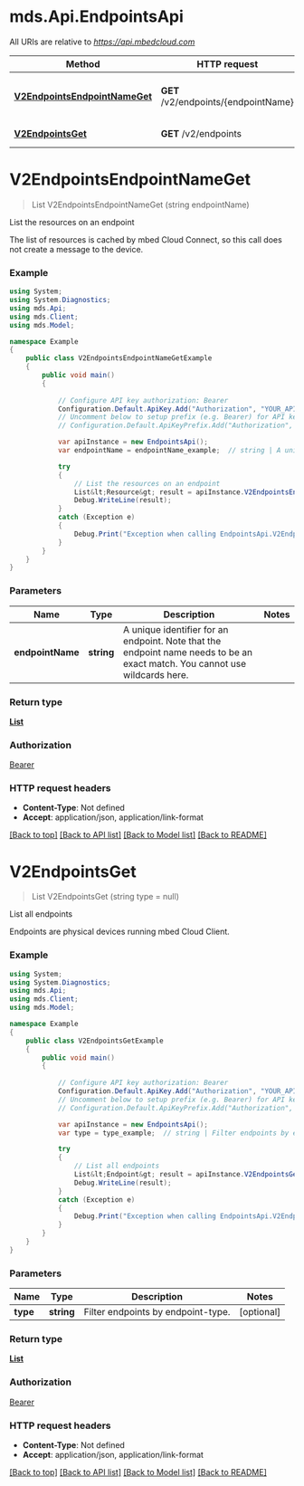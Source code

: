# mds.Api.EndpointsApi

All URIs are relative to *https://api.mbedcloud.com*

Method | HTTP request | Description
------------- | ------------- | -------------
[**V2EndpointsEndpointNameGet**](EndpointsApi.md#v2endpointsendpointnameget) | **GET** /v2/endpoints/{endpointName} | List the resources on an endpoint
[**V2EndpointsGet**](EndpointsApi.md#v2endpointsget) | **GET** /v2/endpoints | List all endpoints


<a name="v2endpointsendpointnameget"></a>
# **V2EndpointsEndpointNameGet**
> List<Resource> V2EndpointsEndpointNameGet (string endpointName)

List the resources on an endpoint

The list of resources is cached by mbed Cloud Connect, so this call does not create a message to the device. 

### Example
```csharp
using System;
using System.Diagnostics;
using mds.Api;
using mds.Client;
using mds.Model;

namespace Example
{
    public class V2EndpointsEndpointNameGetExample
    {
        public void main()
        {
            
            // Configure API key authorization: Bearer
            Configuration.Default.ApiKey.Add("Authorization", "YOUR_API_KEY");
            // Uncomment below to setup prefix (e.g. Bearer) for API key, if needed
            // Configuration.Default.ApiKeyPrefix.Add("Authorization", "Bearer");

            var apiInstance = new EndpointsApi();
            var endpointName = endpointName_example;  // string | A unique identifier for an endpoint. Note that the endpoint name needs to be an exact match. You cannot use wildcards here. 

            try
            {
                // List the resources on an endpoint
                List&lt;Resource&gt; result = apiInstance.V2EndpointsEndpointNameGet(endpointName);
                Debug.WriteLine(result);
            }
            catch (Exception e)
            {
                Debug.Print("Exception when calling EndpointsApi.V2EndpointsEndpointNameGet: " + e.Message );
            }
        }
    }
}
```

### Parameters

Name | Type | Description  | Notes
------------- | ------------- | ------------- | -------------
 **endpointName** | **string**| A unique identifier for an endpoint. Note that the endpoint name needs to be an exact match. You cannot use wildcards here.  | 

### Return type

[**List<Resource>**](Resource.md)

### Authorization

[Bearer](../README.md#Bearer)

### HTTP request headers

 - **Content-Type**: Not defined
 - **Accept**: application/json, application/link-format

[[Back to top]](#) [[Back to API list]](../README.md#documentation-for-api-endpoints) [[Back to Model list]](../README.md#documentation-for-models) [[Back to README]](../README.md)

<a name="v2endpointsget"></a>
# **V2EndpointsGet**
> List<Endpoint> V2EndpointsGet (string type = null)

List all endpoints

Endpoints are physical devices running mbed Cloud Client. 

### Example
```csharp
using System;
using System.Diagnostics;
using mds.Api;
using mds.Client;
using mds.Model;

namespace Example
{
    public class V2EndpointsGetExample
    {
        public void main()
        {
            
            // Configure API key authorization: Bearer
            Configuration.Default.ApiKey.Add("Authorization", "YOUR_API_KEY");
            // Uncomment below to setup prefix (e.g. Bearer) for API key, if needed
            // Configuration.Default.ApiKeyPrefix.Add("Authorization", "Bearer");

            var apiInstance = new EndpointsApi();
            var type = type_example;  // string | Filter endpoints by endpoint-type. (optional) 

            try
            {
                // List all endpoints
                List&lt;Endpoint&gt; result = apiInstance.V2EndpointsGet(type);
                Debug.WriteLine(result);
            }
            catch (Exception e)
            {
                Debug.Print("Exception when calling EndpointsApi.V2EndpointsGet: " + e.Message );
            }
        }
    }
}
```

### Parameters

Name | Type | Description  | Notes
------------- | ------------- | ------------- | -------------
 **type** | **string**| Filter endpoints by endpoint-type. | [optional] 

### Return type

[**List<Endpoint>**](Endpoint.md)

### Authorization

[Bearer](../README.md#Bearer)

### HTTP request headers

 - **Content-Type**: Not defined
 - **Accept**: application/json, application/link-format

[[Back to top]](#) [[Back to API list]](../README.md#documentation-for-api-endpoints) [[Back to Model list]](../README.md#documentation-for-models) [[Back to README]](../README.md)

